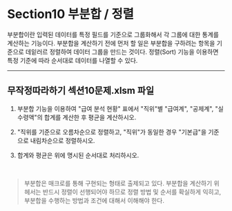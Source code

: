 # Section10 부분합 / 정렬

부분합이란 입력된 데이터를 특정 필드를 기준으로 그룹화해서 각 그룹에 대한 통계를 계산하는 기능이다. 부분합을 계산하기 전에 먼저 할 일은 부분합을 구하려는 항목을 기준으로 데잍러르 정렬하여 데이터 그룹을 만드는 것이다. 정렬(Sort) 기능을 이용하면 특정 기준에 따라 순서대로 데이터를 나열할 수 있다.

---

## 무작정따라하기 섹션10문제.xlsm 파일

1. 부분합 기능을 이용하여 "급여 분석 현황" 표에서 "직위"별 "급여계", "공제계", "실수령액"의 합계를 계산한 후 평균을 계산하시오.

2. "직위를 기준으로 오름차순으로 정렬하고, "직위"가 동일한 경우 "기본급"을 기준으로 내림차순으로 정렬하시오.

3. 합계와 평균은 위에 명시된 순서대로 처리하시오.

<br>

> 부분합은 매크로를 통해 구현되는 형태로 출제되고 있다. 부분합을 계산하기 위헤서는 반드시 정렬이 선행되어야 하므로 정렬 방법 및 순서를 확실하게 익히고, 부분합을 수행하는 방법과 조건에 대해서 이해해야 한다.

<br>
